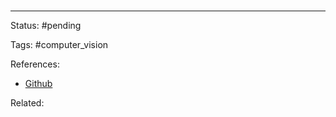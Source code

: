 # 



# 

---
Status: #pending

Tags: #computer_vision

References:
- [Github](https://github.com/ultralytics/yolov5)

Related:
